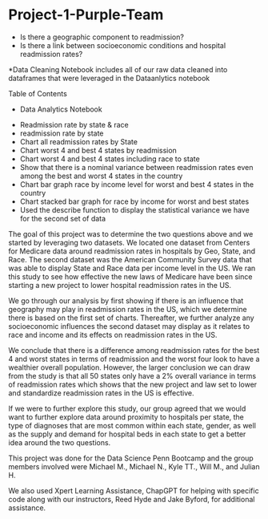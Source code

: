 # Project-1-Purple-Team
* Is there a geographic component to readmission?
* Is there a link between socioeconomic conditions and hospital readmission rates?

*Data Cleaning Notebook
includes all of our raw data cleaned into dataframes that were leveraged in the Dataanlytics notebook


Table of Contents
* Data Analytics Notebook
- Readmission rate by state & race
- readmission rate by state
- Chart all readmission rates by State
- Chart worst 4 and best 4 states by readmission
- Chart worst 4 and best 4 states including race to state
- Show that there is a nominal variance between readmission rates even among the best and worst 4 states in the country
- Chart bar graph race by income level for worst and best 4 states in the country
- Chart stacked bar graph for race by income for worst and best states
- Used the describe function to display the statistical variance we have for the second set of data
  

The goal of this project was to determine the two questions above and we started by leveraging two datasets.  We located one dataset from Centers for Medicare data around readmission rates in hospitals by Geo, State, and Race.  The second dataset was the American Community Survey data that was able to display State and Race data per income level in the US.  We ran this study to see how effective the new laws of Medicare have been since starting a new project to lower hospital readmission rates in the US.

We go through our analysis by first showing if there is an influence that geography may play in readmission rates in the US, which we determine there is based on the first set of charts.  Thereafter, we further analyze any socioeconomic influences the second dataset may display as it relates to race and income and its effects on readmission rates in the US.  

We conclude that there is a difference among readmission rates for the best 4 and worst states in terms of readmission and the worst four look to have a wealthier overall population.  However, the larger conclusion we can draw from the study is that all 50 states only have a 2% overall variance in terms of readmission rates which shows that the new project and law set to lower and standardize readmission rates in the US is effective.  

If we were to further explore this study, our group agreed that we would want to further explore data around proximity to hospitals per state, the type of diagnoses that are most common within each state, gender, as well as the supply and demand for hospital beds in each state to get a better idea around the two questions.

This project was done for the Data Science Penn Bootcamp and the group members involved were Michael M., Michael N., Kyle TT., Will M., and Julian H.


We also used Xpert Learning Assistance, ChapGPT for helping with specific code along with our instructors, Reed Hyde and Jake Byford, for additional assistance. 

